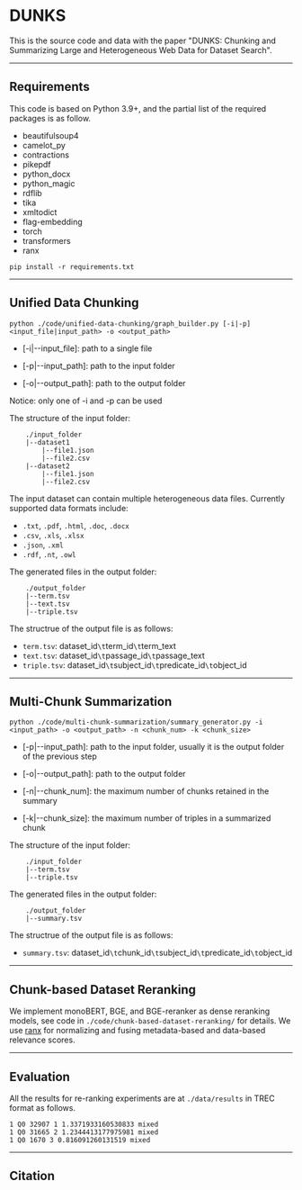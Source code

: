 # DUNKS

This is the source code and data with the paper "DUNKS: Chunking and Summarizing Large and Heterogeneous Web Data for Dataset Search".

---

## Requirements

This code is based on Python 3.9+, and the partial list of the required packages is as follow.

- beautifulsoup4
- camelot_py
- contractions
- pikepdf
- python_docx
- python_magic
- rdflib
- tika
- xmltodict
- flag-embedding
- torch
- transformers
- ranx

```
pip install -r requirements.txt
```

---

## Unified Data Chunking

```
python ./code/unified-data-chunking/graph_builder.py [-i|-p] <input_file|input_path> -o <output_path>
```

- [-i|--input_file]: path to a single file

- [-p|--input_path]: path to the input folder

- [-o|--output_path]: path to the output folder

Notice: only one of -i and -p can be used

The structure of the input folder:

```
    ./input_folder
    |--dataset1
        |--file1.json
        |--file2.csv
    |--dataset2
        |--file1.json
        |--file2.csv
```

The input dataset can contain multiple heterogeneous data files. Currently supported data formats include:
- `.txt`, `.pdf`, `.html`, `.doc`, `.docx`
- `.csv`, `.xls`, `.xlsx` 
- `.json`, `.xml`
- `.rdf`, `.nt`, `.owl`

The generated files in the output folder:
```
    ./output_folder
    |--term.tsv
    |--text.tsv
    |--triple.tsv
```

The structrue of the output file is as follows:
- `term.tsv`: dataset_id`\t`term_id`\t`term_text
- `text.tsv`: dataset_id`\t`passage_id`\t`passage_text
- `triple.tsv`: dataset_id`\t`subject_id`\t`predicate_id`\t`object_id


---

## Multi-Chunk Summarization

```
python ./code/multi-chunk-summarization/summary_generator.py -i <input_path> -o <output_path> -n <chunk_num> -k <chunk_size>
```
- [-p|--input_path]: path to the input folder, usually it is the output folder of the previous step

- [-o|--output_path]: path to the output folder

- [-n|--chunk_num]: the maximum number of chunks retained in the summary

- [-k|--chunk_size]: the maximum number of triples in a summarized chunk

The structure of the input folder:

```
    ./input_folder
    |--term.tsv
    |--triple.tsv
```

The generated files in the output folder:

```
    ./output_folder
    |--summary.tsv
```

The structrue of the output file is as follows:
- `summary.tsv`: dataset_id`\t`chunk_id`\t`subject_id`\t`predicate_id`\t`object_id

---

## Chunk-based Dataset Reranking

We implement monoBERT, BGE, and BGE-reranker as dense reranking models, see code in `./code/chunk-based-dataset-reranking/` for details. We use [ranx](https://github.com/AmenRa/ranx) for normalizing and fusing metadata-based and data-based relevance scores.

---

## Evaluation

All the results for re-ranking experiments are at `./data/results` in TREC format as follows.

```
1 Q0 32907 1 1.3371933160530833 mixed
1 Q0 31665 2 1.2344413177975981 mixed
1 Q0 1670 3 0.816091260131519 mixed
```

---

## Citation